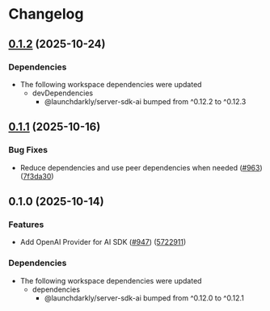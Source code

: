 # Changelog

## [0.1.2](https://github.com/launchdarkly/js-core/compare/server-sdk-ai-openai-v0.1.1...server-sdk-ai-openai-v0.1.2) (2025-10-24)


### Dependencies

* The following workspace dependencies were updated
  * devDependencies
    * @launchdarkly/server-sdk-ai bumped from ^0.12.2 to ^0.12.3

## [0.1.1](https://github.com/launchdarkly/js-core/compare/server-sdk-ai-openai-v0.1.0...server-sdk-ai-openai-v0.1.1) (2025-10-16)


### Bug Fixes

* Reduce dependencies and use peer dependencies when needed ([#963](https://github.com/launchdarkly/js-core/issues/963)) ([7f3da30](https://github.com/launchdarkly/js-core/commit/7f3da3071ac175451a0c39bfb9717170e516997f))

## 0.1.0 (2025-10-14)


### Features

* Add OpenAI Provider for AI SDK ([#947](https://github.com/launchdarkly/js-core/issues/947)) ([5722911](https://github.com/launchdarkly/js-core/commit/572291103ea47943c3d365cb49babaf3c722e26b))


### Dependencies

* The following workspace dependencies were updated
  * dependencies
    * @launchdarkly/server-sdk-ai bumped from ^0.12.0 to ^0.12.1
